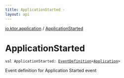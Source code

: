 ```yaml
---
title: ApplicationStarted - 
layout: api
---
```


<div class='api-docs-breadcrumbs'><a href="index.html">io.ktor.application</a> / <a href="./-application-started.html">ApplicationStarted</a></div>

# ApplicationStarted

<div class="signature"><code><span class="keyword">val </span><span class="identifier">ApplicationStarted</span><span class="symbol">: </span><a href="-event-definition/index.html"><span class="identifier">EventDefinition</span></a><span class="symbol">&lt;</span><a href="-application/index.html"><span class="identifier">Application</span></a><span class="symbol">&gt;</span></code></div>

Event definition for Application Started event

